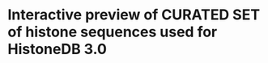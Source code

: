 <script src="msa.min.gz.js"></script>
# Interactive preview of CURATED SET of histone sequences used for HistoneDB 3.0



<div id="yourDiv" class="biojs_msa_div"></div>



<script>
var msa = require("msa");
        // this is a way how you use a bundled file parser
        // set your custom properties
        // @see: https://github.com/greenify/biojs-vis-msa/tree/master/src/g 
        var opts = {
			el: document.getElementById("yourDiv"),
        	vis: {
            	conserv: false,
            	overviewbox: false,
            	seqlogo: true
        	},
        	conf: {
            	dropImport: true
        	},
        	zoomer: {
        	    menuFontsize: "12px",
        	    autoResize: true
        	}
		};

        // init msa
        var m = new msa.msa(opts);

        // search in URL for fasta or clustal
        function getURLParameter(name) {
            return decodeURIComponent((new RegExp('[?|&]' + name + '=' + '([^&;]+?)(&|#|;|$)').exec(location.search) || [, ""])[1].replace(/\+/g, '%20')) || null;
        }

        var defaultURL = "https://raw.githubusercontent.com/greenify/msa/master/snippets/data/fer1.clustal";
        var url = getURLParameter('seq') || defaultURL;

        m.u.file.importURL(url, renderMSA);

        function renderMSA() {

            // the menu is independent to the MSA container
            var menuOpts = {
				el: document.getElementById('div'),
				msa: m
			};
            var defMenu = new msa.menu.defaultmenu(menuOpts);
            m.addView("menu", defMenu);

            // call render at the end to display the whole MSA
            m.render();
        }
    </script>
